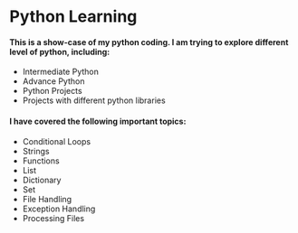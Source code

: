 # Python Learning

<h4>This is a show-case of my python coding. I am trying to explore different level of python, including: </h4>

<ul>
<li>Intermediate Python</li>
<li>Advance Python</li>
<li>Python Projects</li> 
<li>Projects with different python libraries</li> 
</ul>


<h4> I have covered the following important topics: </h4>

<ul>
<li>Conditional Loops</li>
<li>Strings</li>
<li>Functions</li>
<li>List</li>  
<li>Dictionary</li>  
<li>Set</li>  
<li>File Handling</li>
<li>Exception Handling</li>
<li>Processing Files</li> 

</ul>

